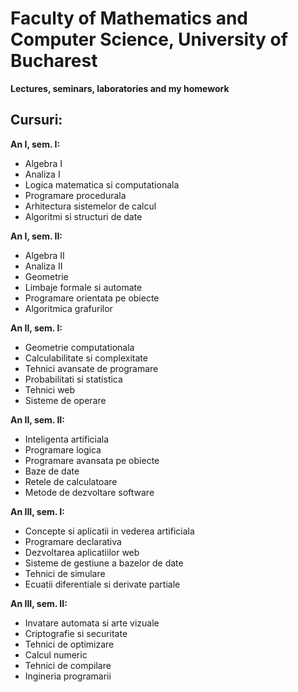 # Faculty of Mathematics and Computer Science, University of Bucharest
**Lectures, seminars, laboratories and my homework**

## Cursuri:
**An I, sem. I:**

* Algebra I
* Analiza I
* Logica matematica si computationala
* Programare procedurala
* Arhitectura sistemelor de calcul
* Algoritmi si structuri de date

**An I, sem. II:**

* Algebra II
* Analiza II
* Geometrie
* Limbaje formale si automate
* Programare orientata pe obiecte
* Algoritmica grafurilor

**An II, sem. I:**

* Geometrie computationala
* Calculabilitate si complexitate
* Tehnici avansate de programare
* Probabilitati si statistica
* Tehnici web
* Sisteme de operare

**An II, sem. II:**

* Inteligenta artificiala
* Programare logica
* Programare avansata pe obiecte
* Baze de date
* Retele de calculatoare
* Metode de dezvoltare software

**An III, sem. I:**

* Concepte si aplicatii in vederea artificiala
* Programare declarativa
* Dezvoltarea aplicatiilor web
* Sisteme de gestiune a bazelor de date
* Tehnici de simulare
* Ecuatii diferentiale si derivate partiale

**An III, sem. II:**

* Invatare automata si arte vizuale
* Criptografie si securitate
* Tehnici de optimizare
* Calcul numeric
* Tehnici de compilare
* Ingineria programarii
